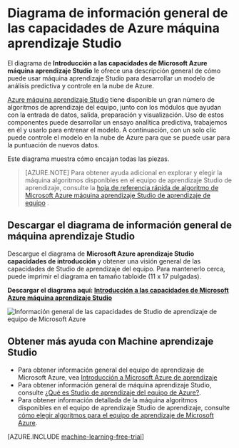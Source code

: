 <properties
    pageTitle="Diagrama de información general sobre las capacidades de máquina aprendizaje Studio de | Microsoft Azure"
    description="Un diagrama de las capacidades de Azure máquina aprendizaje Studio, que muestra cómo utilizar Studio para desarrollar un análisis predictivo imprimible experimentar y controle en la nube de Azure."
    keywords="aprendizaje studio, diagrama de introducción, descarga"
    services="machine-learning"
    documentationCenter=""
    authors="hning86"
    manager="jhubbard"
    editor="cgronlun"/>

<tags
    ms.service="machine-learning"
    ms.workload="data-services"
    ms.tgt_pltfrm="na"
    ms.devlang="na"
    ms.topic="get-started-article"
    ms.date="09/21/2016"
    ms.author="haining;garye" />


# <a name="overview-diagram-of-azure-machine-learning-studio-capabilities"></a>Diagrama de información general de las capacidades de Azure máquina aprendizaje Studio

El diagrama de **Introducción a las capacidades de Microsoft Azure máquina aprendizaje Studio** le ofrece una descripción general de cómo puede usar máquina aprendizaje Studio para desarrollar un modelo de análisis predictiva y controle en la nube de Azure.

[Azure máquina aprendizaje Studio](https://studio.azureml.net/) tiene disponible un gran número de algoritmos de aprendizaje del equipo, junto con los módulos que ayudan con la entrada de datos, salida, preparación y visualización. Uso de estos componentes puede desarrollar un ensayo analítica predictiva, trabajemos en él y usarlo para entrenar el modelo.
A continuación, con un solo clic puede controle el modelo en la nube de Azure para que se puede usar para la puntuación de nuevos datos.

Este diagrama muestra cómo encajan todas las piezas.

> [AZURE.NOTE] Para obtener ayuda adicional en explorar y elegir la máquina algoritmos disponibles en el equipo de aprendizaje Studio de aprendizaje, consulte la [hoja de referencia rápida de algoritmo de Microsoft Azure máquina aprendizaje Studio de aprendizaje de equipo](machine-learning-algorithm-cheat-sheet.md) .

## <a name="download-the-machine-learning-studio-overview-diagram"></a>Descargar el diagrama de información general de máquina aprendizaje Studio

Descargue el diagrama de **Microsoft Azure aprendizaje Studio capacidades de introducción** y obtener una visión general de las capacidades de Studio de aprendizaje del equipo. Para mantenerlo cerca, puede imprimir el diagrama en tamaño tabloide (11 x 17 pulgadas).

**Descargar el diagrama aquí: [Introducción a las capacidades de Microsoft Azure máquina aprendizaje Studio](http://download.microsoft.com/download/C/4/6/C4606116-522F-428A-BE04-B6D3213E9E52/ml_studio_overview_v1.1.pdf)**

![Información general de las capacidades de Studio de aprendizaje de equipo de Microsoft Azure][studio-overview]

[studio-overview]: ./media/machine-learning-studio-overview-diagram/ml_studio_overview_v1.1.png


## <a name="more-help-with-machine-learning-studio"></a>Obtener más ayuda con Machine aprendizaje Studio

* Para obtener información general del equipo de aprendizaje de Microsoft Azure, vea [Introducción a Microsoft Azure de aprendizaje](machine-learning-what-is-machine-learning.md)
* Para obtener información general de máquina aprendizaje Studio, consulte [¿Qué es Studio de aprendizaje del equipo de Azure?](machine-learning-what-is-ml-studio.md).
* Para obtener información detallada de la máquina algoritmos disponibles en el equipo de aprendizaje Studio de aprendizaje, consulte [cómo elegir algoritmos para el equipo de aprendizaje de Microsoft Azure](machine-learning-algorithm-choice.md).

[AZURE.INCLUDE [machine-learning-free-trial](../../includes/machine-learning-free-trial.md)]
